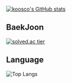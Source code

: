 [![koosco's GitHub stats](https://github-readme-stats.vercel.app/api?username=koosco)](https://github.com/koosco/github-readme-stats)

## BaekJoon
[![solved.ac tier](http://mazassumnida.wtf/api/v2/generate_badge?boj=rnxogud136)](https://solved.ac/rnxogud136)

## Language
![Top Langs](https://github-readme-stats.vercel.app/api/top-langs/?username=koosco&layout=compact)



<!--
**koosco/koosco** is a ✨ _special_ ✨ repository because its `README.md` (this file) appears on your GitHub profile.

Here are some ideas to get you started:

- 🔭 I’m currently working on ...
- 🌱 I’m currently learning ...
- 👯 I’m looking to collaborate on ...
- 🤔 I’m looking for help with ...
- 💬 Ask me about ...
- 📫 How to reach me: ...
- 😄 Pronouns: ...
- ⚡ Fun fact: ...
-->
